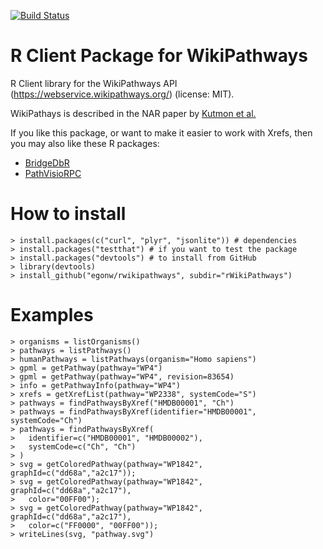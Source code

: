 [![Build Status](https://travis-ci.org/egonw/rwikipathways.svg?branch=master)](https://travis-ci.org/egonw/rwikipathways)

# R Client Package for WikiPathways

R Client library for the WikiPathways API (https://webservice.wikipathways.org/) (license: MIT).

WikiPathays is described in the NAR paper by [Kutmon et al.](http://dx.doi.org/10.1093/nar/gkv1024)

If you like this package, or want to make it easier to work with Xrefs, then
you may also like these R packages:

* [BridgeDbR](https://github.com/BiGCAT-UM/bridgedb-r)
* [PathVisioRPC](http://projects.bigcat.unimaas.nl/pathvisiorpc/)

# How to install

    > install.packages(c("curl", "plyr", "jsonlite")) # dependencies
    > install.packages("testthat") # if you want to test the package
    > install.packages("devtools") # to install from GitHub
    > library(devtools)
    > install_github("egonw/rwikipathways", subdir="rWikiPathways")

# Examples

    > organisms = listOrganisms()
    > pathways = listPathways()
    > humanPathways = listPathways(organism="Homo sapiens")
    > gpml = getPathway(pathway="WP4")
    > gpml = getPathway(pathway="WP4", revision=83654)
    > info = getPathwayInfo(pathway="WP4")
    > xrefs = getXrefList(pathway="WP2338", systemCode="S")
    > pathways = findPathwaysByXref("HMDB00001", "Ch")
    > pathways = findPathwaysByXref(identifier="HMDB00001", systemCode="Ch")
    > pathways = findPathwaysByXref(
    >   identifier=c("HMDB00001", "HMDB00002"),
    >   systemCode=c("Ch", "Ch")
    > )
    > svg = getColoredPathway(pathway="WP1842", graphId=c("dd68a","a2c17"));
    > svg = getColoredPathway(pathway="WP1842", graphId=c("dd68a","a2c17"),
    >   color="00FF00");
    > svg = getColoredPathway(pathway="WP1842", graphId=c("dd68a","a2c17"),
    >   color=c("FF0000", "00FF00"));
    > writeLines(svg, "pathway.svg")

